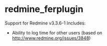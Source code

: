 # redmine_ferplugin
Support for Redmine v3.3.6-1
Includes:
  - Ability to log time for other users (based on http://www.redmine.org/issues/3848)
  
